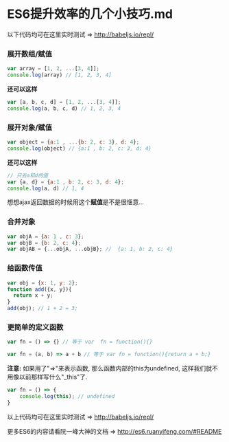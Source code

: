 # ES6提升效率的几个小技巧.md

以下代码均可在这里实时测试 => http://babeljs.io/repl/   

### 展开数组/赋值
```javascript
var array = [1, 2, ...[3, 4]];
console.log(array) // [1, 2, 3, 4]
```

**还可以这样**
```javascript
var [a, b, c, d] = [1, 2, ...[3, 4]];
console.log(a, b, c, d) // 1, 2, 3, 4
```


### 展开对象/赋值
```javascript
var object = {a:1 , ...{b: 2, c: 3}, d: 4};
console.log(object) // {a:1 , b: 2, c: 3, d: 4}
```

**还可以这样**
```javascript
// 只去a和d的值
var {a, d} = {a:1 , b: 2, c: 3, d: 4};
console.log(a, d) // 1, 4
```
想想ajax返回数据的时候用这个**赋值**是不是很惬意...

### 合并对象
```javascript
var objA = {a: 1 , c: 3};
var objB = {b: 2, c: 4};
var objAB = {...objA, ...objB}; //  {a: 1, b: 2, c: 4}
```

### 给函数传值
```javascript
var obj = {x: 1, y: 2};
function add({x, y}){
  return x + y;
}
add(obj); // 1 + 2 = 3;
```

### 更简单的定义函数
```javascript
var fn = () => {} // 等于 var  fn = function(){}

var fn = (a, b) => a + b // 等于 var fn = function(){return a + b;}

```
**注意:** 如果用了"=>"来表示函数, 那么函数内部的this为undefined, 这样我们就不用像以前那样写什么"_this"了.
```javascript
var fn = () => {
	console.log(this); // undefined
}

```
以上代码均可在这里实时测试 => http://babeljs.io/repl/   


更多ES6的内容请看阮一峰大神的文档 => http://es6.ruanyifeng.com/#README

